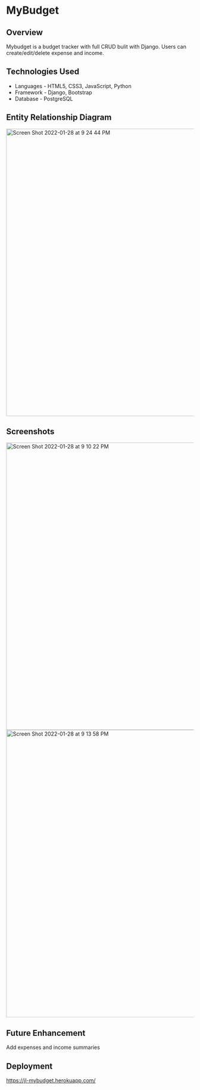 # MyBudget

## Overview

Mybudget is a budget tracker with full CRUD bulit with Django. Users can create/edit/delete expense and income.


## Technologies Used
- Languages - HTML5, CSS3, JavaScript, Python
- Framework - Django, Bootstrap
- Database - PostgreSQL


## Entity Relationship Diagram
<img width="772" alt="Screen Shot 2022-01-28 at 9 24 44 PM" src="https://user-images.githubusercontent.com/64924326/151643694-9c9e3b80-9023-4b21-805a-d859730f20a7.png">


## Screenshots
<img width="772" alt="Screen Shot 2022-01-28 at 9 10 22 PM" src="https://user-images.githubusercontent.com/64924326/151643752-e9e80b91-6ca6-4ac6-8793-cc6e24c7db8a.png">
<img width="772" alt="Screen Shot 2022-01-28 at 9 13 58 PM" src="https://user-images.githubusercontent.com/64924326/151643754-c9467848-196c-4e01-96fa-7fc2c4b83d53.png">


## Future Enhancement
Add expenses and income summaries


## Deployment
https://jl-mybudget.herokuapp.com/
